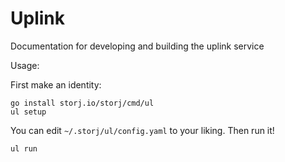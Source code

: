 # Uplink

Documentation for developing and building the uplink service

Usage:

First make an identity:
```
go install storj.io/storj/cmd/ul
ul setup
```

You can edit `~/.storj/ul/config.yaml` to your liking. Then run it!

```
ul run
```
